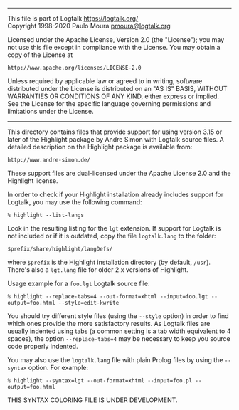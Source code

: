 ________________________________________________________________________

This file is part of Logtalk <https://logtalk.org/>  
Copyright 1998-2020 Paulo Moura <pmoura@logtalk.org>

Licensed under the Apache License, Version 2.0 (the "License");
you may not use this file except in compliance with the License.
You may obtain a copy of the License at

    http://www.apache.org/licenses/LICENSE-2.0

Unless required by applicable law or agreed to in writing, software
distributed under the License is distributed on an "AS IS" BASIS,
WITHOUT WARRANTIES OR CONDITIONS OF ANY KIND, either express or implied.
See the License for the specific language governing permissions and
limitations under the License.
________________________________________________________________________


This directory contains files that provide support for using version 3.15 
or later of the Highlight package by Andre Simon with Logtalk source files.
A detailed description on the Highlight package is available from:

	http://www.andre-simon.de/


These support files are dual-licensed under the Apache License 2.0 and the
Highlight license.

In order to check if your Highlight installation already includes support 
for Logtalk, you may use the following command:

	% highlight --list-langs

Look in the resulting listing for the `lgt` extension. If support for Logtalk 
is not included or if it is outdated, copy the file `logtalk.lang` to the
folder:

	$prefix/share/highlight/langDefs/

where `$prefix` is the Highlight installation directory (by default, `/usr`).
There's also a `lgt.lang` file for older 2.x versions of Highlight.

Usage example for a `foo.lgt` Logtalk source file:

	% highlight --replace-tabs=4 --out-format=xhtml --input=foo.lgt --output=foo.html --style=edit-kwrite

You should try different style files (using the `--style` option) in order to 
find which ones provide the more satisfactory results. As Logtalk files are 
usually indented using tabs (a common setting is a tab width equivalent to 4
spaces), the option `--replace-tabs=4` may be necessary to keep you source
code properly indented.

You may also use the `logtalk.lang` file with plain Prolog files by using the 
`--syntax` option. For example:

	% highlight --syntax=lgt --out-format=xhtml --input=foo.pl --output=foo.html

THIS SYNTAX COLORING FILE IS UNDER DEVELOPMENT.
